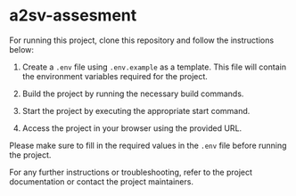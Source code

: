 # a2sv-assesment

For running this project, clone this repository and follow the instructions below:

1. Create a `.env` file using `.env.example` as a template. This file will contain the environment variables required for the project.

2. Build the project by running the necessary build commands.

3. Start the project by executing the appropriate start command.

4. Access the project in your browser using the provided URL.

Please make sure to fill in the required values in the `.env` file before running the project.

For any further instructions or troubleshooting, refer to the project documentation or contact the project maintainers.
